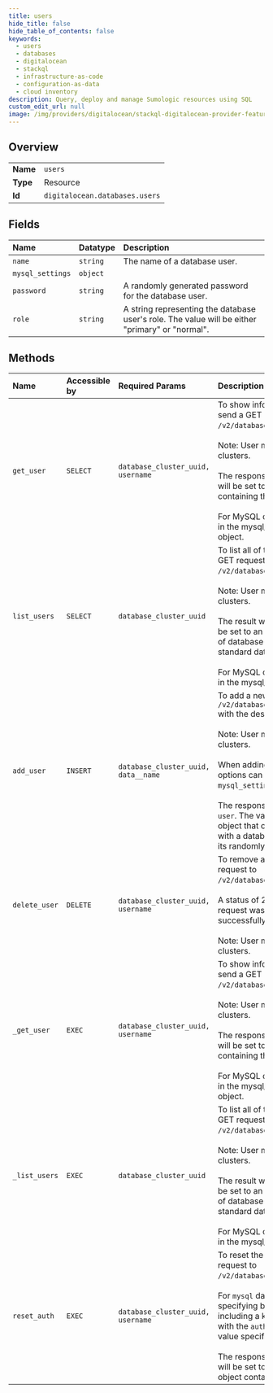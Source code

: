 ```yaml
---
title: users
hide_title: false
hide_table_of_contents: false
keywords:
  - users
  - databases
  - digitalocean    
  - stackql
  - infrastructure-as-code
  - configuration-as-data
  - cloud inventory
description: Query, deploy and manage Sumologic resources using SQL
custom_edit_url: null
image: /img/providers/digitalocean/stackql-digitalocean-provider-featured-image.png
---
```

  
    

## Overview
<table><tbody>
<tr><td><b>Name</b></td><td><code>users</code></td></tr>
<tr><td><b>Type</b></td><td>Resource</td></tr>
<tr><td><b>Id</b></td><td><code>digitalocean.databases.users</code></td></tr>
</tbody></table>

## Fields
| Name | Datatype | Description |
|:-----|:---------|:------------|
| `name` | `string` | The name of a database user. |
| `mysql_settings` | `object` |  |
| `password` | `string` | A randomly generated password for the database user. |
| `role` | `string` | A string representing the database user's role. The value will be either<br />"primary" or "normal".<br /> |
## Methods
| Name | Accessible by | Required Params | Description |
|:-----|:--------------|:----------------|:------------|
| `get_user` | `SELECT` | `database_cluster_uuid, username` | To show information about an existing database user, send a GET request to<br />`/v2/databases/$DATABASE_ID/users/$USERNAME`.<br /><br />Note: User management is not supported for Redis clusters.<br /><br />The response will be a JSON object with a `user` key. This will be set to an object<br />containing the standard database user attributes.<br /><br />For MySQL clusters, additional options will be contained in the mysql_settings<br />object.<br /> |
| `list_users` | `SELECT` | `database_cluster_uuid` | To list all of the users for your database cluster, send a GET request to<br />`/v2/databases/$DATABASE_ID/users`.<br /><br />Note: User management is not supported for Redis clusters.<br /><br />The result will be a JSON object with a `users` key. This will be set to an array<br />of database user objects, each of which will contain the standard database user attributes.<br /><br />For MySQL clusters, additional options will be contained in the mysql_settings object.<br /> |
| `add_user` | `INSERT` | `database_cluster_uuid, data__name` | To add a new database user, send a POST request to `/v2/databases/$DATABASE_ID/users`<br />with the desired username.<br /><br />Note: User management is not supported for Redis clusters.<br /><br />When adding a user to a MySQL cluster, additional options can be configured in the<br />`mysql_settings` object.<br /><br />The response will be a JSON object with a key called `user`. The value of this will be an<br />object that contains the standard attributes associated with a database user including<br />its randomly generated password.<br /> |
| `delete_user` | `DELETE` | `database_cluster_uuid, username` | To remove a specific database user, send a DELETE request to<br />`/v2/databases/$DATABASE_ID/users/$USERNAME`.<br /><br />A status of 204 will be given. This indicates that the request was processed<br />successfully, but that no response body is needed.<br /><br />Note: User management is not supported for Redis clusters.<br /> |
| `_get_user` | `EXEC` | `database_cluster_uuid, username` | To show information about an existing database user, send a GET request to<br />`/v2/databases/$DATABASE_ID/users/$USERNAME`.<br /><br />Note: User management is not supported for Redis clusters.<br /><br />The response will be a JSON object with a `user` key. This will be set to an object<br />containing the standard database user attributes.<br /><br />For MySQL clusters, additional options will be contained in the mysql_settings<br />object.<br /> |
| `_list_users` | `EXEC` | `database_cluster_uuid` | To list all of the users for your database cluster, send a GET request to<br />`/v2/databases/$DATABASE_ID/users`.<br /><br />Note: User management is not supported for Redis clusters.<br /><br />The result will be a JSON object with a `users` key. This will be set to an array<br />of database user objects, each of which will contain the standard database user attributes.<br /><br />For MySQL clusters, additional options will be contained in the mysql_settings object.<br /> |
| `reset_auth` | `EXEC` | `database_cluster_uuid, username` | To reset the password for a database user, send a POST request to<br />`/v2/databases/$DATABASE_ID/users/$USERNAME/reset_auth`.<br /><br />For `mysql` databases, the authentication method can be specifying by<br />including a key in the JSON body called `mysql_settings` with the `auth_plugin`<br />value specified.<br /><br />The response will be a JSON object with a `user` key. This will be set to an<br />object containing the standard database user attributes.<br /> |
